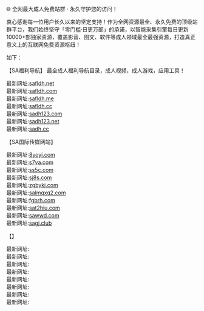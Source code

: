 🌐 全网最大成人免费站群 · 永久守护您的访问！

衷心感谢每一位用户长久以来的坚定支持！作为全网资源最全、永久免费的顶级站群平台，我们始终坚守「零门槛·日更万部」的承诺，以智能采集引擎每日更新10000+部独家资源，覆盖影音、图文、软件等成人领域最全最强资源，打造真正意义上的互联网免费资源枢纽！    
  
如下：                  

【SA福利导航】 最全成人福利导航目录，成人视频，成人游戏，应用工具！       

最新网址:[safldh.net](https://safldh.net)           
最新网址:[safldh.com](https://safldh.com)           
最新网址:[safldh.me](https://safldh.me)           
最新网址:[safldh.cc](https://safldh.cc)           
最新网址:[sadh123.com](https://sadh123.com)           
最新网址:[sadh123.net](https://sadh123.net)           
最新网址:[sadh.cc](https://sadh.cc)           
                                                                                                                                                            
【SA国际传媒网站】      
     
最新网址:[8yoyi.com](https://8yoyi.com)           
最新网址:[s7va.com](https://s7va.com)            
最新网址:[ss5c.com](https://ss5c.com)         
最新网址:[sj8s.com](https://sj8s.com)             
最新网址:[zgbykj.com](https://zgbykj.com)            
最新网址:[salmqxg2.com](https://salmqxg2.com)     
最新网址:[fgbrh.com](https://fgbrh.com)             
最新网址:[sat2hiu.com](https://sat2hiu.com)          
最新网址:[sawwd.com](https://sawwd.com)    
最新网址:[sagj.club](https://sagj.club)


【】     
       
最新网址:[]()         
最新网址:[]()         
最新网址:[]()         
最新网址:[]()    
最新网址:[]()       
最新网址:[]()            
最新网址:[]()     
最新网址:[]()             
